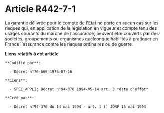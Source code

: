 # Article R442-7-1

La garantie délivrée pour le compte de l'Etat ne porte en aucun cas sur les risques qui, en application de la législation en
vigueur et compte tenu des usages courants du marché de l'assurance, peuvent être couverts par des sociétés, groupements ou
organismes quelconque habilités à pratiquer en France l'assurance contre les risques ordinaires ou de guerre.

**Liens relatifs à cet article**

	**Codifié par**:

	  - Décret n°76-666 1976-07-16

	**Liens**:

	  - SPEC_APPLI: Décret n°94-376 1994-05-14 art. 3 *date d'effet*

	**Créé par**:

	  - Décret n°94-376 du 14 mai 1994 - art. 1 () JORF 15 mai 1994

